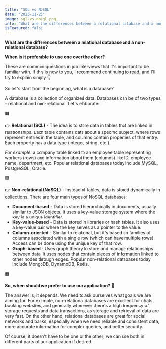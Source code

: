 ```yaml
---
title: "SQL vs NoSQL"
date: "2023-11-23"
image: sql-vs-nosql.png
info: "What are the differences between a relational database and a non-relational database? When is it preferable to use one over the other?"
isFeatured: false
---
```


**What are the differences between a relational database and a non-relational database?**

**When is it preferable to use one over the other?**

These are common questions in job interviews that it's important to be familiar with. If this is new to you, I recommend continuing to read, and I'll try to explain simply 👇

So let's start from the beginning, what is a database?

A database is a collection of organized data. Databases can be of two types - relational and non-relational. Let's elaborate:

🟧

👉 **Relational (SQL)** - The idea is to store data in tables that are linked in relationships. Each table contains data about a specific subject, where rows represent entries in the table, and columns contain properties of that entry. Each property has a data type (integer, string, etc.).

_For example:_ a company table linked to an employee table representing workers (rows) and information about them (columns) like ID, employee name, department, etc. Popular relational databases today include MySQL, PostgreSQL, Oracle.

🟩

👉 **Non-relational (NoSQL)** - Instead of tables, data is stored dynamically in collections. There are four main types of NoSQL databases:

- **Document-based** - Data is stored hierarchically in documents, usually similar to JSON objects. It uses a key-value storage system where the key is a unique identifier.
- **Key-value-based** - Data is stored in libraries or hash tables. It also uses a key-value pair where the key serves as a pointer to the value.
- **Column-oriented** - Similar to relational, but it's based on families of columns associated with a single row (which can have multiple rows). Access can be done using the unique key of that row.
- **Graph-based** - Uses graph theory to store and manage relationships between data. It uses nodes that contain pieces of information linked to other nodes through edges. Popular non-relational databases today include MongoDB, DynamoDB, Redis.

🟧

**So, when should we prefer to use our application?** 🤔

The answer is, it depends. We need to ask ourselves what goals we are aiming for.
For example, non-relational databases are excellent for chats, booking websites, and generally whenever there's a high frequency of storage requests and data transactions, as storage and retrieval of data are very fast.
On the other hand, relational databases are great for social networks and banks, especially when we need reliable and consistent data, more accurate information for complex queries, and better security.

Of course, it doesn't have to be one or the other; we can use both in different parts of our application if desired.
